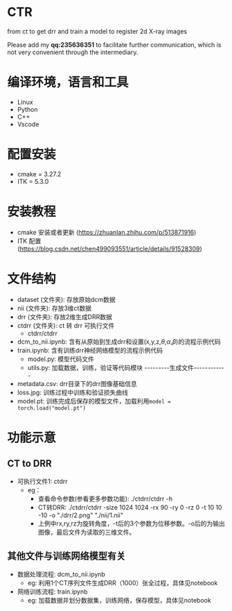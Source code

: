 # CTR
from ct to get drr and train a model to register 2d X-ray images

Please add my **qq:235636351** to facilitate further communication, which is not very convenient through the intermediary.

# 编译环境，语言和工具
- Linux
- Python
- C++
- Vscode

# 配置安装
- cmake = 3.27.2
- ITK = 5.3.0

# 安装教程
- cmake 安装或者更新 (https://zhuanlan.zhihu.com/p/513871916)
- ITK 配置 (https://blog.csdn.net/chen499093551/article/details/91528309)

# 文件结构
- dataset (文件夹): 存放原始dcm数据
- nii (文件夹): 存放3维ct数据
- drr (文件夹): 存放2维生成DRR数据
- ctdrr (文件夹): ct 转 drr 可执行文件
    - ctdrr/ctdrr 
- dcm_to_nii.ipynb: 含有从原始到生成drr和设置(x,y,z,$\theta$,$\alpha$,$\beta$)的流程示例代码
- train.ipynb: 含有训练drr神经网络模型的流程示例代码
    - model.py: 模型代码文件
    - utils.py: 加载数据，训练，验证等代码模块
---------生成文件------------
- metadata.csv: drr目录下的drr图像基础信息
- loss.jpg: 训练过程中训练和验证损失曲线
- model.pt: 训练完成后保存的模型文件，加载利用`model = torch.load("model.pt")`

# 功能示意
## CT to DRR
- 可执行文件1: ctdrr
    - eg：
        - 查看命令参数(参看更多参数功能): ./ctdrr/ctdrr -h
        - CT转DRR: ./ctdrr/ctdrr -size 1024 1024 -rx 90 -ry 0 -rz 0 -t 10 10 -10 -o "./drr/2.png" "./nii/1.nii"
        - 上例中rx,ry,rz为旋转角度，-t后的3个参数为位移参数。-o后的为输出图像，最后文件为读取的三维文件。

## 其他文件与训练网络模型有关
- 数据处理流程: dcm_to_nii.ipynb
    - eg: 利用1个CT序列文件生成DRR（1000）张全过程，具体见notebook
- 网络训练流程: train.ipynb
    - eg: 加载数据并划分数据集，训练网络，保存模型，具体见notebook